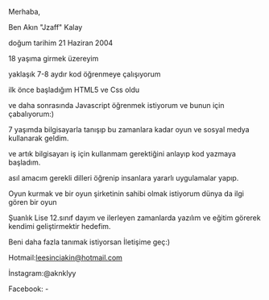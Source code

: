Merhaba,

Ben Akın "Jzaff" Kalay

doğum tarihim 21 Haziran 2004

18 yaşıma girmek üzereyim

yaklaşık 7-8 aydır kod öğrenmeye çalışıyorum

ilk önce başladığım HTML5 ve Css oldu

ve daha sonrasında Javascript öğrenmek istiyorum ve bunun için çabalıyorum:)

7 yaşımda bilgisayarla tanışıp bu zamanlara kadar oyun ve sosyal medya kullanarak geldim.

ve artık bilgisayarı iş için kullanmam gerektiğini anlayıp kod yazmaya başladım.

asıl amacım gerekli dilleri öğrenip insanlara yararlı uygulamalar yapıp.

Oyun kurmak ve bir oyun şirketinin sahibi olmak istiyorum dünya da ilgi gören bir oyun

Şuanlık Lise 12.sınıf dayım ve ilerleyen zamanlarda yazılım ve eğitim görerek kendimi geliştirmektir hedefim.


Beni daha fazla tanımak istiyorsan İletişime geç:)

Hotmail:leesinciakin@hotmail.com

İnstagram:@aknklyy

Facebook: -
<!---
Jzaff/Jzaff is a ✨ special ✨ repository because its `README.md` (this file) appears on your GitHub profile.
You can click the Preview link to take a look at your changes.
--->
